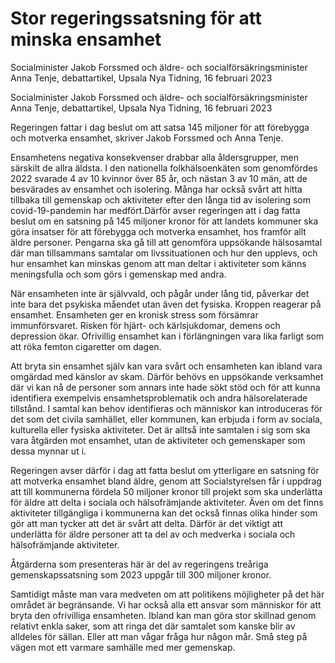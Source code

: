 # Stor regeringssatsning för att minska ensamhet

Socialminister Jakob Forssmed och äldre- och socialförsäkrings­minister Anna Tenje, debattartikel, Upsala Nya Tidning, 16 februari 2023

Socialminister Jakob Forssmed och äldre- och socialförsäkrings­minister Anna Tenje, debattartikel, Upsala Nya Tidning, 16 februari 2023

Regeringen fattar i dag beslut om att satsa 145 miljoner för att förebygga och motverka ensamhet, skriver Jakob Forssmed och Anna Tenje.

Ensamhetens negativa konsekvenser drabbar alla åldersgrupper, men särskilt de allra äldsta. I den nationella folkhälsoenkäten som genomfördes 2022 svarade 4 av 10 kvinnor över 85 år, och nästan 3 av 10 män, att de besvärades av ensamhet och isolering. Många har också svårt att hitta tillbaka till gemenskap och aktiviteter efter den långa tid av isolering som covid-19-pandemin har medfört.Därför avser regeringen att i dag fatta beslut om en satsning på 145 miljoner kronor för att landets kommuner ska göra insatser för att förebygga och motverka ensamhet, hos framför allt äldre personer. Pengarna ska gå till att genomföra uppsökande hälsosamtal där man tillsammans samtalar om livssituationen och hur den upplevs, och hur ensamhet kan minskas genom att man deltar i aktiviteter som känns meningsfulla och som görs i gemenskap med andra.

När ensamheten inte är självvald, och pågår under lång tid, påverkar det inte bara det psykiska måendet utan även det fysiska. Kroppen reagerar på ensamhet. Ensamheten ger en kronisk stress som försämrar immunförsvaret. Risken för hjärt- och kärlsjukdomar, demens och depression ökar. Ofrivillig ensamhet kan i förlängningen vara lika farligt som att röka femton cigaretter om dagen.

Att bryta sin ensamhet själv kan vara svårt och ensamheten kan ibland vara omgärdad med känslor av skam. Därför behövs en uppsökande verksamhet där vi kan nå de personer som annars inte hade sökt stöd och för att kunna identifiera exempelvis ensamhetsproblematik och andra hälsorelaterade tillstånd. I samtal kan behov identifieras och människor kan introduceras för det som det civila samhället, eller kommunen, kan erbjuda i form av sociala, kulturella eller fysiska aktiviteter. Det är alltså inte samtalen i sig som ska vara åtgärden mot ensamhet, utan de aktiviteter och gemenskaper som dessa mynnar ut i.

Regeringen avser därför i dag att fatta beslut om ytterligare en satsning för att motverka ensamhet bland äldre, genom att Socialstyrelsen får i uppdrag att till kommunerna fördela 50 miljoner kronor till projekt som ska underlätta för äldre att delta i sociala och hälsofrämjande aktiviteter. Även om det finns aktiviteter tillgängliga i kommunerna kan det också finnas olika hinder som gör att man tycker att det är svårt att delta. Därför är det viktigt att underlätta för äldre personer att ta del av och medverka i sociala och hälsofrämjande aktiviteter.

Åtgärderna som presenteras här är del av regeringens treåriga gemenskapssatsning som 2023 uppgår till 300 miljoner kronor.

Samtidigt måste man vara medveten om att politikens möjligheter på det här området är begränsande. Vi har också alla ett ansvar som människor för att bryta den ofrivilliga ensamheten. Ibland kan man göra stor skillnad genom relativt enkla saker, som att ringa det där samtalet som kanske blir av alldeles för sällan. Eller att man vågar fråga hur någon mår. Små steg på vägen mot ett varmare samhälle med mer gemenskap.
